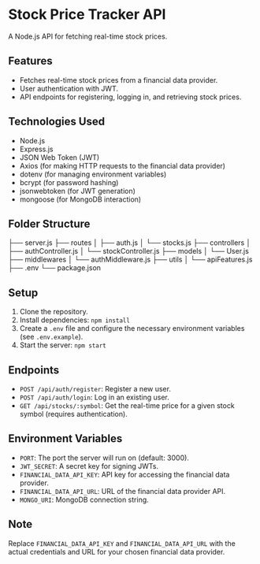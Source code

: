 # Stock Price Tracker API

A Node.js API for fetching real-time stock prices.

## Features

*   Fetches real-time stock prices from a financial data provider.
*   User authentication with JWT.
*   API endpoints for registering, logging in, and retrieving stock prices.

## Technologies Used

*   Node.js
*   Express.js
*   JSON Web Token (JWT)
*   Axios (for making HTTP requests to the financial data provider)
*   dotenv (for managing environment variables)
*   bcrypt (for password hashing)
*   jsonwebtoken (for JWT generation)
*   mongoose (for MongoDB interaction)

## Folder Structure


├── server.js
├── routes
│   ├── auth.js
│   └── stocks.js
├── controllers
│   ├── authController.js
│   └── stockController.js
├── models
│   └── User.js
├── middlewares
│   └── authMiddleware.js
├── utils
│   └── apiFeatures.js
├── .env
└── package.json


## Setup

1.  Clone the repository.
2.  Install dependencies: `npm install`
3.  Create a `.env` file and configure the necessary environment variables (see `.env.example`).
4.  Start the server: `npm start`

## Endpoints

*   `POST /api/auth/register`: Register a new user.
*   `POST /api/auth/login`: Log in an existing user.
*   `GET /api/stocks/:symbol`: Get the real-time price for a given stock symbol (requires authentication).

## Environment Variables

*   `PORT`: The port the server will run on (default: 3000).
*   `JWT_SECRET`: A secret key for signing JWTs.
*   `FINANCIAL_DATA_API_KEY`: API key for accessing the financial data provider.
*   `FINANCIAL_DATA_API_URL`: URL of the financial data provider API.
*   `MONGO_URI`: MongoDB connection string.

## Note

Replace `FINANCIAL_DATA_API_KEY` and `FINANCIAL_DATA_API_URL` with the actual credentials and URL for your chosen financial data provider.
